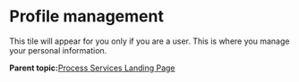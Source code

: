 # Profile management

This tile will appear for you only if you are a user. This is where you manage your personal information.

**Parent topic:**[Process Services Landing Page](../concepts/Landing-page.md)

